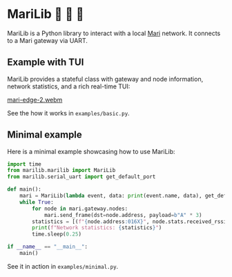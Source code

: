 # MariLib 💫 👀 🐍

MariLib is a Python library to interact with a local [Mari](https://github.com/DotBots/mari) network.
It connects to a Mari gateway via UART.

## Example with TUI
MariLib provides a stateful class with gateway and node information, network statistics, and a rich real-time TUI:

[mari-edge-2.webm](https://github.com/user-attachments/assets/fe50f2ba-8e67-4522-8700-69730f8e3aee)

See the how it works in `examples/basic.py`.

## Minimal example
Here is a minimal example showcasing how to use MariLib:

```python
import time
from marilib.marilib import MariLib
from marilib.serial_uart import get_default_port

def main():
    mari = MariLib(lambda event, data: print(event.name, data), get_default_port())
    while True:
        for node in mari.gateway.nodes:
            mari.send_frame(dst=node.address, payload=b"A" * 3)
        statistics = [(f"{node.address:016X}", node.stats.received_rssi_dbm()) for node in mari.gateway.nodes]
        print(f"Network statistics: {statistics}")
        time.sleep(0.25)

if __name__ == "__main__":
    main()
```
See it in action in `examples/minimal.py`.

